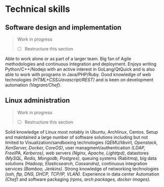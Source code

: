 # Technical skills

## Software design and implementation
> Work in progress
> - [ ] Restructure this section

Able to work alone or as part of a larger team. Big fan of Agile methodologies and continuous
integration and deployment. Enjoys writing Python/C++/Nodejs with an active interest in
GoLang/QtQuick and is also able to work with programs in Java/PHP/Ruby. Good knowledge of web
technologies _(HTML+CSS/Javascript/REST)_ and is keen on development automation _(Vagrant/Chef)_.

## Linux administration
> Work in progress
> - [ ] Restructure this section

Solid knowledge of Linux most notably in Ubuntu, Archlinux, Centos. Setup and maintained a large
number of software solutions including but not limited to Visualization/sandboxing technologies
_(QEMU/libvirt, Openstack, XenServer, Docker, CoreOS)_, user managment/authentication _(LDAP,
FreeIPA, Kerberos)_, web servers _(Nginx, Apache, Lighttpd)_, datastores _(MySQL, Redis, Mongodb,
Postgres)_, queuing systems (Rabitmq), big data solutions _(Hadoop, Elasticsearch, Cassandra)_,
continuous integration services _(Bamboo, Jenkins)_. Strong knowledge of networking technologies
_(ssh, ftp, DNS, DHCP, TCP/IP, VLAN)_. Experience in data center Automation _(Chef)_ and software
packaging _(rpms, arch packages, docker images)_.
